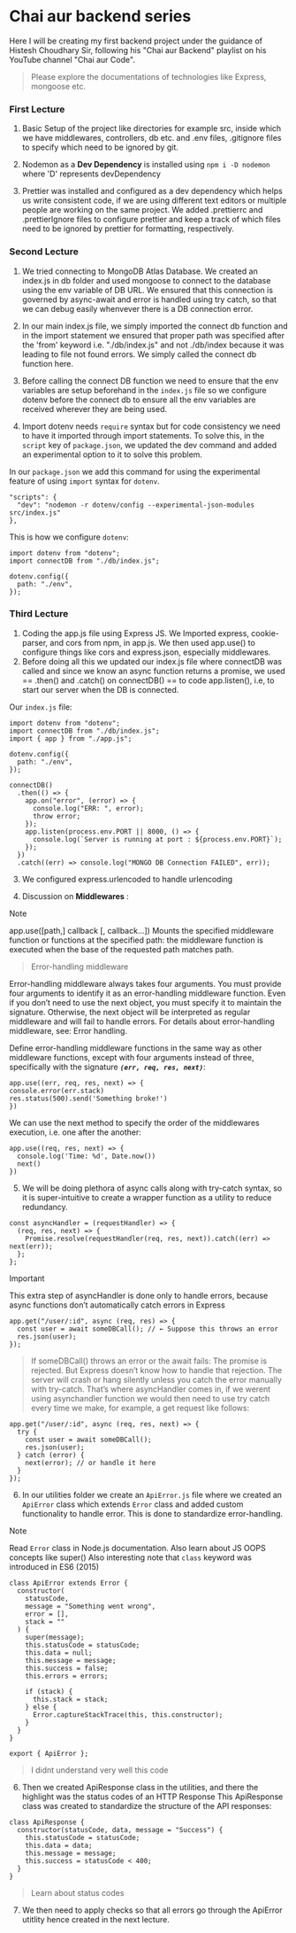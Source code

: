 # Chai aur backend series

Here I will be creating my first backend project under the guidance of Histesh Choudhary Sir, following his "Chai aur Backend" playlist on his YouTube channel "Chai aur Code".

> Please explore the documentations of technologies like Express, mongoose etc.

### First Lecture

1. Basic Setup of the project like directories for example src, inside which we have middlewares, controllers, db etc. and .env files, .gitignore files to specify which need to be ignored by git.

2. Nodemon as a **Dev Dependency** is installed using `npm i -D nodemon` where 'D' represents devDependency

3. Prettier was installed and configured as a dev dependency which helps us write consistent code, if we are using different text editors or multiple people are working on the same project. We added .prettierrc and .prettierIgnore files to configure prettier and keep a track of which files need to be ignored by prettier for formatting, respectively.

### Second Lecture

1. We tried connecting to MongoDB Atlas Database. We created an index.js in db folder and used mongoose to connect to the database using the env variable of DB URL. We ensured that this connection is governed by async-await and error is handled using try catch, so that we can debug easily whenvever there is a DB connection error.

2. In our main index.js file, we simply imported the connect db function and in the import statement we ensured that proper path was specified after the 'from' keyword i.e. "./db/index.js" and not ./db/index because it was leading to file not found errors. We simply called the connect db function here.

3. Before calling the connect DB function we need to ensure that the env variables are setup beforehand in the `index.js` file so we configure dotenv before the connect db to ensure all the env variables are received wherever they are being used.

4. Import dotenv needs `require` syntax but for code consistency we need to have it imported through import statements. To solve this, in the `script` key of `package.json`, we updated the dev command and added an experimental option to it to solve this problem.

In our `package.json` we add this command for using the experimental feature of using `import` syntax for `dotenv`.

```
"scripts": {
  "dev": "nodemon -r dotenv/config --experimental-json-modules src/index.js"
},
```

This is how we configure `dotenv`:

```
import dotenv from "dotenv";
import connectDB from "./db/index.js";

dotenv.config({
  path: "./env",
});
```

### Third Lecture

1. Coding the app.js file using Express JS. We Imported express, cookie-parser, and cors from npm, in app.js. We then used app.use() to configure things like cors and express.json, especially middlewares.
2. Before doing all this we updated our index.js file where connectDB was called and since we know an async function returns a promise, we used == .then() and .catch() on connectDB() == to code app.listen(), i.e, to start our server when the DB is connected.

Our `index.js` file:

```
import dotenv from "dotenv";
import connectDB from "./db/index.js";
import { app } from "./app.js";

dotenv.config({
  path: "./env",
});

connectDB()
  .then(() => {
    app.on("error", (error) => {
      console.log("ERR: ", error);
      throw error;
    });
    app.listen(process.env.PORT || 8000, () => {
      console.log(`Server is running at port : ${process.env.PORT}`);
    });
  })
  .catch((err) => console.log("MONGO DB Connection FAILED", err));
```

3. We configured express.urlencoded to handle urlencoding

4. Discussion on **Middlewares** :

> [!NOTE]
> app.use([path,] callback [, callback...])
> Mounts the specified middleware function or functions at the specified path: the middleware function is executed when the base of the requested path matches path.

> Error-handling middleware

Error-handling middleware always takes four arguments. You must provide four arguments to identify it as an error-handling middleware function. Even if you don’t need to use the next object, you must specify it to maintain the signature. Otherwise, the next object will be interpreted as regular middleware and will fail to handle errors. For details about error-handling middleware, see: Error handling.

Define error-handling middleware functions in the same way as other middleware functions, except with four arguments instead of three, specifically with the signature **_`(err, req, res, next)`_**:

```
app.use((err, req, res, next) => {
console.error(err.stack)
res.status(500).send('Something broke!')
})
```

We can use the next method to specify the order of the middlewares execution, i.e. one after the another:

```
app.use((req, res, next) => {
  console.log('Time: %d', Date.now())
  next()
})
```

5. We will be doing plethora of async calls along with try-catch syntax, so it is super-intuitive to create a wrapper function as a utility to reduce redundancy.

```
const asyncHandler = (requestHandler) => {
  (req, res, next) => {
    Promise.resolve(requestHandler(req, res, next)).catch((err) => next(err));
  };
};
```

> [!IMPORTANT]
> This extra step of asyncHandler is done only to handle errors, because async functions don’t automatically catch errors in Express

```
app.get("/user/:id", async (req, res) => {
  const user = await someDBCall(); // ← Suppose this throws an error
  res.json(user);
});
```

> If someDBCall() throws an error or the await fails:
> The promise is rejected.
> But Express doesn’t know how to handle that rejection.
> The server will crash or hang silently unless you catch the error manually with try-catch.
> That’s where asyncHandler comes in, if we werent using asynchandler function we would then need to use try catch every time we make, for example, a get request like follows:

```
app.get("/user/:id", async (req, res, next) => {
  try {
    const user = await someDBCall();
    res.json(user);
  } catch (error) {
    next(error); // or handle it here
  }
});
```

6. In our utilities folder we create an `ApiError.js` file where we created an `ApiError` class which extends `Error` class and added custom functionality to handle error.
   This is done to standardize error-handling.

> [!NOTE]
> Read `Error` class in Node.js documentation.
> Also learn about JS OOPS concepts like super()
> Also interesting note that `class` keyword was introduced in ES6 (2015)

```
class ApiError extends Error {
  constructor(
    statusCode,
    message = "Something went wrong",
    error = [],
    stack = ""
  ) {
    super(message);
    this.statusCode = statusCode;
    this.data = null;
    this.message = message;
    this.success = false;
    this.errors = errors;

    if (stack) {
      this.stack = stack;
    } else {
      Error.captureStackTrace(this, this.constructor);
    }
  }
}

export { ApiError };
```

> I didnt understand very well this code

6. Then we created ApiResponse class in the utilities, and there the highlight was the status codes of an HTTP Response
   This ApiResponse class was created to standardize the structure of the API responses:

```
class ApiResponse {
  constructor(statusCode, data, message = "Success") {
    this.statusCode = statusCode;
    this.data = data;
    this.message = message;
    this.success = statusCode < 400;
  }
}
```

> Learn about status codes

7. We then need to apply checks so that all errors go through the ApiError utitlity hence created in the next lecture.
